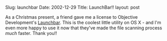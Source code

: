 Slug: launchbar
Date: 2002-12-29
Title: LaunchBar!!
layout: post

As a Christmas present, a friend gave me a license to Objective Development&#39;s <a href="http://www.obdev.at/products/launchbar/">Launchbar</a>. This is the coolest little utility on OS X - and I&#39;m even more happy to use it now that they&#39;ve made the file scanning process <i>much</i> faster. Thank you!!

